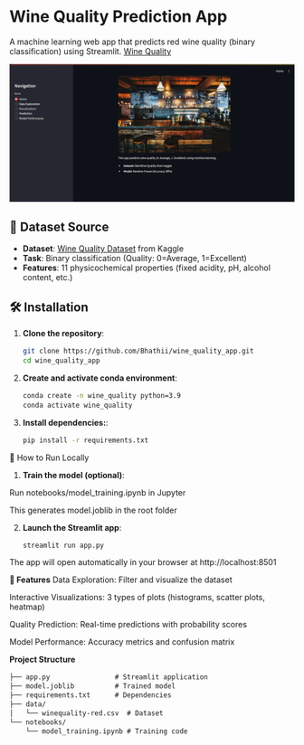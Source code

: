 # Wine Quality Prediction App

A machine learning web app that predicts red wine quality (binary classification) using Streamlit.
[Wine Quality](https://bhaathii-wine-quality-app-app-wqm33q.streamlit.app/)

![App Screenshot](https://github.com/Bhaathii/wine-quality-app/blob/main/notebooks/ss.png?raw=true)  


## 📁 Dataset Source
- **Dataset**: [Wine Quality Dataset](https://www.kaggle.com/datasets/uciml/red-wine-quality-cortez-et-al-2009) from Kaggle
- **Task**: Binary classification (Quality: 0=Average, 1=Excellent)
- **Features**: 11 physicochemical properties (fixed acidity, pH, alcohol content, etc.)

## 🛠️ Installation

1. **Clone the repository**:
   ```bash
   git clone https://github.com/Bhathii/wine_quality_app.git
   cd wine_quality_app

2. **Create and activate conda environment**:
   ```bash
   conda create -n wine_quality python=3.9
   conda activate wine_quality

3. **Install dependencies:**:
   ```bash
   pip install -r requirements.txt

🚀 How to Run Locally
1. **Train the model (optional)**:

Run notebooks/model_training.ipynb in Jupyter

This generates model.joblib in the root folder

2. **Launch the Streamlit app**:
   ```bash
   streamlit run app.py

The app will open automatically in your browser at http://localhost:8501

**🌟 Features**
Data Exploration: Filter and visualize the dataset

Interactive Visualizations: 3 types of plots (histograms, scatter plots, heatmap)

Quality Prediction: Real-time predictions with probability scores

Model Performance: Accuracy metrics and confusion matrix

**Project Structure**
```wine_quality_app/
├── app.py                # Streamlit application
├── model.joblib          # Trained model
├── requirements.txt      # Dependencies
├── data/
│   └── winequality-red.csv  # Dataset
└── notebooks/
    └── model_training.ipynb # Training code
```





















